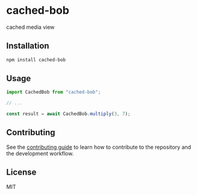 # cached-bob

cached media view

## Installation

```sh
npm install cached-bob
```

## Usage

```js
import CachedBob from "cached-bob";

// ...

const result = await CachedBob.multiply(3, 7);
```

## Contributing

See the [contributing guide](CONTRIBUTING.md) to learn how to contribute to the repository and the development workflow.

## License

MIT
